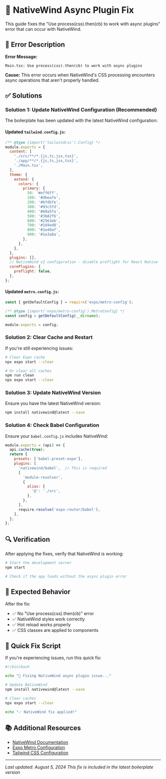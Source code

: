 # 🔧 NativeWind Async Plugin Fix

This guide fixes the "Use process(css).then(cb) to work with async plugins" error that can occur with NativeWind.

## 🚨 Error Description

**Error Message:**
```
Main.tsx: Use process(css).then(cb) to work with async plugins
```

**Cause:** This error occurs when NativeWind's CSS processing encounters async operations that aren't properly handled.

## ✅ Solutions

### Solution 1: Update NativeWind Configuration (Recommended)

The boilerplate has been updated with the latest NativeWind configuration:

#### Updated `tailwind.config.js`:
```javascript
/** @type {import('tailwindcss').Config} */
module.exports = {
  content: [
    './src/**/*.{js,ts,jsx,tsx}',
    './app/**/*.{js,ts,jsx,tsx}',
    './Main.tsx',
  ],
  theme: {
    extend: {
      colors: {
        primary: {
          50: '#eff6ff',
          100: '#dbeafe',
          200: '#bfdbfe',
          300: '#93c5fd',
          400: '#60a5fa',
          500: '#3b82f6',
          600: '#2563eb',
          700: '#1d4ed8',
          800: '#1e40af',
          900: '#1e3a8a',
        },
      },
    },
  },
  plugins: [],
  // NativeWind v2 configuration - disable preflight for React Native
  corePlugins: {
    preflight: false,
  },
};
```

#### Updated `metro.config.js`:
```javascript
const { getDefaultConfig } = require('expo/metro-config');

/** @type {import('expo/metro-config').MetroConfig} */
const config = getDefaultConfig(__dirname);

module.exports = config;
```

### Solution 2: Clear Cache and Restart

If you're still experiencing issues:

```bash
# Clear Expo cache
npx expo start --clear

# Or clear all caches
npm run clean
npx expo start --clear
```

### Solution 3: Update NativeWind Version

Ensure you have the latest NativeWind version:

```bash
npm install nativewind@latest --save
```

### Solution 4: Check Babel Configuration

Ensure your `babel.config.js` includes NativeWind:

```javascript
module.exports = (api) => {
  api.cache(true);
  return {
    presets: ['babel-preset-expo'],
    plugins: [
      'nativewind/babel',  // This is required
      [
        'module-resolver',
        {
          alias: {
            '@': './src',
          },
        },
      ],
      require.resolve('expo-router/babel'),
    ],
  };
};
```

## 🔍 Verification

After applying the fixes, verify that NativeWind is working:

```bash
# Start the development server
npm start

# Check if the app loads without the async plugin error
```

## 🎯 Expected Behavior

After the fix:
- ✅ No "Use process(css).then(cb)" error
- ✅ NativeWind styles work correctly
- ✅ Hot reload works properly
- ✅ CSS classes are applied to components

## 🚀 Quick Fix Script

If you're experiencing issues, run this quick fix:

```bash
#!/bin/bash

echo "🔧 Fixing NativeWind async plugin issue..."

# Update NativeWind
npm install nativewind@latest --save

# Clear caches
npx expo start --clear

echo "✅ NativeWind fix applied!"
```

## 📚 Additional Resources

- [NativeWind Documentation](https://www.nativewind.dev/)
- [Expo Metro Configuration](https://docs.expo.dev/guides/customizing-metro/)
- [Tailwind CSS Configuration](https://tailwindcss.com/docs/configuration)

---

*Last updated: August 5, 2024*
*This fix is included in the latest boilerplate version* 